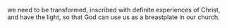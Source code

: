 we need to be transformed, inscribed
with definite experiences of Christ,
and have the light, so that God can use
us as a breastplate in our church.
